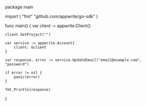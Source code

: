 package main

import (
    "fmt"
    "github.com/appwrite/go-sdk"
)

func main() {
    var client := appwrite.Client{}

    client.SetProject("")

    var service := appwrite.Account{
        client: &client
    }

    var response, error := service.UpdateEmail("email@example.com", "password")

    if error != nil {
        panic(error)
    }

    fmt.Println(response)
}